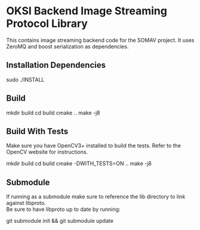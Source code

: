 # OKSI Backend Image Streaming Protocol Library

This contains image streaming backend code for the SOMAV project.  It uses ZeroMQ and boost serialization as dependencies.

## Installation Dependencies

sudo ./INSTALL

## Build

mkdir build
cd build
cmake ..
make -j8

## Build With Tests

Make sure you have OpenCV3+ installed to build the tests.  Refer to the OpenCV website for instructions.

mkdir build
cd build
cmake -DWITH_TESTS=ON ..
make -j8

## Submodule

If running as a submodule make sure to reference the lib directory to link against libproto.  
Be sure to have libproto up to date by running:

git submodule init && git submodule update
